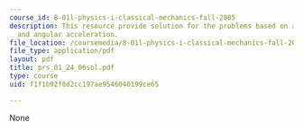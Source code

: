 ```yaml
---
course_id: 8-01l-physics-i-classical-mechanics-fall-2005
description: This resource provide solution for the problems based on angular speed
  and angular acceleration.
file_location: /coursemedia/8-01l-physics-i-classical-mechanics-fall-2005/f1f1b92f8d2cc197ae9546040199ce65_prs_01_24_06sol.pdf
file_type: application/pdf
layout: pdf
title: prs_01_24_06sol.pdf
type: course
uid: f1f1b92f8d2cc197ae9546040199ce65

---
```

None